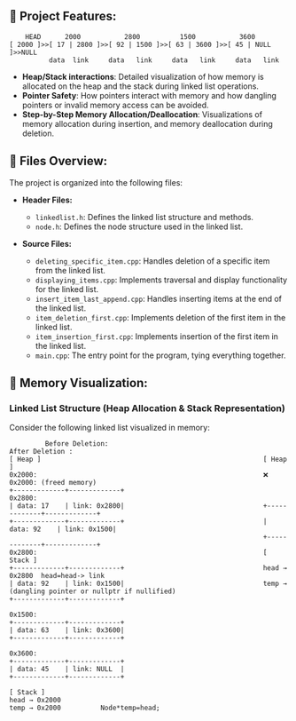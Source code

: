 ## 🚀 Project Features:
```
    HEAD      2000           2800          1500           3600
[ 2000 ]>>[ 17 | 2800 ]>>[ 92 | 1500 ]>>[ 63 | 3600 ]>>[ 45 | NULL ]>>NULL
          data  link     data   link     data   link     data   link
```
- **Heap/Stack interactions**: Detailed visualization of how memory is allocated on the heap and the stack during linked list operations.
- **Pointer Safety**: How pointers interact with memory and how dangling pointers or invalid memory access can be avoided.
- **Step-by-Step Memory Allocation/Deallocation**: Visualizations of memory allocation during insertion, and memory deallocation during deletion.

## 🔧 Files Overview:
The project is organized into the following files:

- **Header Files:**
  - `linkedlist.h`: Defines the linked list structure and methods.
  - `node.h`: Defines the node structure used in the linked list.

- **Source Files:**
  - `deleting_specific_item.cpp`: Handles deletion of a specific item from the linked list.
  - `displaying_items.cpp`: Implements traversal and display functionality for the linked list.
  - `insert_item_last_append.cpp`: Handles inserting items at the end of the linked list.
  - `item_deletion_first.cpp`: Implements deletion of the first item in the linked list.
  - `item_insertion_first.cpp`: Implements insertion of the first item in the linked list.
  - `main.cpp`: The entry point for the program, tying everything together.

## 🧠 Memory Visualization:

### Linked List Structure (Heap Allocation & Stack Representation)
Consider the following linked list visualized in memory:


```
         Before Deletion:                                         After Deletion :
[ Heap ]                                                        [ Heap ]
0x2000:                                                         ❌ 0x2000: (freed memory)
+-------------+-------------+                                   0x2800:
| data: 17    | link: 0x2800|                                   +-------------+-------------+
+-------------+-------------+                                   | data: 92    | link: 0x1500|
                                                                +-------------+-------------+
0x2800:                                                         [ Stack ]
+-------------+-------------+                                   head → 0x2800  head=head-> link
| data: 92    | link: 0x1500|                                   temp → (dangling pointer or nullptr if nullified)
+-------------+-------------+

0x1500:
+-------------+-------------+
| data: 63    | link: 0x3600|
+-------------+-------------+

0x3600:
+-------------+-------------+
| data: 45    | link: NULL  |
+-------------+-------------+

[ Stack ]
head → 0x2000
temp → 0x2000          Node*temp=head;
```

